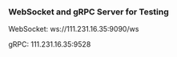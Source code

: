 ### WebSocket and gRPC Server for Testing

WebSocket: ws://111.231.16.35:9090/ws

gRPC:      111.231.16.35:9528
